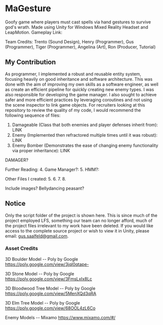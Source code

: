 # MaGesture
Goofy game where players must cast spells via hand gestures to survive god's wrath. Made using Unity for Windows Mixed Reality Headset and LeapMotion.
Gameplay Link: 

Team Credits: Trento (Sound Design), Henry (Programmer), Gus (Programmer), 
Tiger (Programmer), Angelina (Art), Ron (Producer, Tutorial)


## My Contribution
As programmer, I implemented a robust and reusable entity system, focusing heavily on good inheritance and software architecture. This was done with the aim of improving my own skills as a software engineer, as well as create an efficient pipeline for quickly creating new enemy types. I was also responsible for developing the game manager. I also sought to achieve safer and more efficient practices by leveraging coroutines and not using the scene inspector to link game objects. For recruiters looking at this repository to review the quality of my code, I would recommend the following sequence of files:

1.  Damageable (Class that both enemies and player defenses inherit from):
    LINK
2.  Enemy (Implemented then refractored multiple times until it was robust):
    LINK
3.  Enemy Bomber (Demonstrates the ease of changing enemy functionality via proper inheritance): 
    LINK

DAMAGER?
    
Further Reading:
4.  Game Manager?:
5.  HMM?:

Other Files I created:
5.
6.
7.
8.


Include images?
  Bellydancing peasant?
  

## Notice
Only the script folder of the project is shown here. This is since much of the project employed LFS, something our team can no longer afford, much of the project files irrelevant to my work have been deleted. If you would like access to the complete source project or wish to view it in Unity, please email: gus.saalfeld@gmail.com. 

### Asset Credits
3D Boulder Model -- Poly by Google
https://poly.google.com/view/3jql0qtape-

3D Stone Model -- Poly by Google
https://poly.google.com/view/3FmsLxIx8Lc

3D Bloodwood Tree Model -- Poly by Google
https://poly.google.com/view/5MenXQd3qRA

3D Elm Tree Model -- Poly by Google
https://poly.google.com/view/68OOL4zL6Co

Enemy Models -- Mixamo 
https://www.mixamo.com/#/

